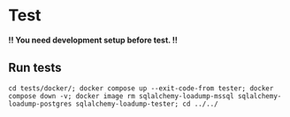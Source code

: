 # Test

**!! You need development setup before test. !!**

## Run tests
```commandline
cd tests/docker/; docker compose up --exit-code-from tester; docker compose down -v; docker image rm sqlalchemy-loadump-mssql sqlalchemy-loadump-postgres sqlalchemy-loadump-tester; cd ../../
```